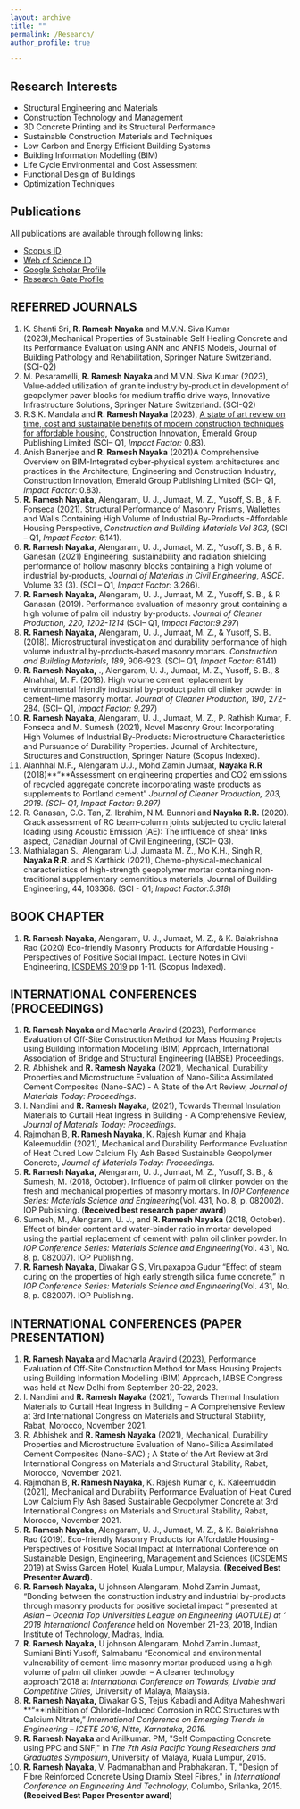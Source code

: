 ```yaml
---
layout: archive
title: ""
permalink: /Research/
author_profile: true

---
```



## Research Interests

- Structural Engineering and Materials 
- Construction Technology and Management 
- 3D Concrete Printing and its Structural Performance 
- Sustainable Construction Materials and Techniques
- Low Carbon and Energy Efficient Building Systems
- Building Information Modelling (BIM)
- Life Cycle Environmental and Cost Assessment 
- Functional Design of Buildings
- Optimization Techniques

## Publications

All publications are available through following links: 

- [Scopus ID](https://www.scopus.com/authid/detail.uri?authorId=57202254693) 
- [Web of Science ID](https://orcid.org/0000-0001-7563-986X) 
- [Google Scholar Profile](https://scholar.google.com/citations?view_op=list_works&hl=en&authuser=1&user=L8ydQosAAAAJ)
- [Research Gate Profile](https://www.researchgate.net/profile/Ramesh-Nayaka)

## REFERRED JOURNALS



1.  K. Shanti Sri, **R. Ramesh Nayaka** and M.V.N. Siva Kumar (2023),Mechanical Properties of Sustainable Self Healing Concrete and its Performance Evaluation using ANN and ANFIS Models, Journal of Building Pathology and Rehabilitation, Springer Nature Switzerland. (SCI-Q2)
2. M. Pesaramelli, **R. Ramesh Nayaka** and M.V.N. Siva Kumar (2023), Value‐added utilization of granite industry by‐product in development of geopolymer paver blocks for medium traffic drive ways, Innovative Infrastructure Solutions, Springer Nature Switzerland. (SCI-Q2)
3. R.S.K. Mandala and **R. Ramesh Nayaka** (2023), [A state of art review on time, cost and sustainable benefits of modern construction techniques for affordable housing](https://scholar.google.com/citations?view_op=view_citation&hl=en&user=L8ydQosAAAAJ&sortby=pubdate&citation_for_view=L8ydQosAAAAJ:UebtZRa9Y70C), Construction Innovation, Emerald Group Publishing Limited (SCI– Q1, *Impact Factor:* 0.83). 
4.  Anish Banerjee and **R. Ramesh Nayaka** (2021)A Comprehensive Overview on BIM-Integrated cyber-physical system architectures and practices in the Architecture, Engineering and Construction Industry, Construction Innovation, Emerald Group Publishing Limited (SCI– Q1, *Impact Factor:* 0.83).
5. **R. Ramesh Nayaka**, Alengaram, U. J., Jumaat, M. Z., Yusoff, S. B., & F. Fonseca (2021). Structural Performance of Masonry Prisms, Wallettes and Walls Containing High Volume of Industrial By-Products -Affordable Housing Perspective, *Construction and Building Materials Vol 303,* (SCI – Q1, *Impact Factor:* 6.141).
6.  **R. Ramesh Nayaka**, Alengaram, U. J., Jumaat, M. Z., Yusoff, S. B., & R. Ganesan (2021) Engineering, sustainability and radiation shielding performance of hollow masonry blocks containing a high volume of industrial by-products, *Journal of Materials in Civil Engineering*, *ASCE*. Volume 33 (3). (SCI – Q1, *Impact Factor:* 3.266).
7. **R. Ramesh Nayaka,** Alengaram, U. J., Jumaat, M. Z., Yusoff, S. B., & R Ganasan (2019). Performance evaluation of masonry grout containing a high volume of palm oil industry by-products. *Journal of Cleaner Production, 220, 1202-1214* (SCI– Q1, *Impact Factor:9.297*) 
8. **R. Ramesh Nayaka,** Alengaram, U. J., Jumaat, M. Z., & Yusoff, S. B. (2018). Microstructural investigation and durability performance of high volume industrial by-products-based masonry mortars. *Construction and Building Materials*, *189*, 906-923. (SCI– Q1, *Impact Factor:* 6.141) 
9. **R. Ramesh Nayaka,** ., Alengaram, U. J., Jumaat, M. Z., Yusoff, S. B., & Alnahhal, M. F. (2018). High volume cement replacement by environmental friendly industrial by-product palm oil clinker powder in cement–lime masonry mortar. *Journal of Cleaner Production*, *190*, 272-284. (SCI– Q1, *Impact Factor: 9.297*) 
10.  **R. Ramesh Nayaka**, Alengaram, U. J., Jumaat, M. Z., P. Rathish Kumar, F. Fonseca and M. Sumesh (2021), Novel Masonry Grout Incorporating High Volumes of Industrial By-Products: Microstructure Characteristics and Pursuance of Durability Properties. Journal of Architecture, Structures and Construction, Springer Nature (Scopus Indexed).
11. Alanhhal M.F.**,** Alengaram U.J., Mohd Zamin Jumaat, **Nayaka R.R** (2018)**“**Assessment on engineering properties and CO2 emissions of recycled aggregate concrete incorporating waste products as supplements to Portland cement” *Journal of Cleaner Production, 203, 2018. (SCI– Q1, Impact Factor: 9.297)* 
12. R. Ganasan, C.G. Tan, Z. Ibrahim, N.M. Bunnori and **Nayaka R.R.** (2020). Crack assessment of RC beam-column joints subjected to cyclic lateral loading using Acoustic Emission (AE): The influence of shear links aspect, Canadian Journal of Civil Engineering, (SCI– Q3).
13. Mathialagan S., Alengaram U.J, Jumaata M. Z., Mo K.H., Singh R, **Nayaka R.R**. and S Karthick (2021), Chemo-physical-mechanical characteristics of high-strength geopolymer mortar containing non-traditional supplementary cementitious materials, Journal of Building Engineering, 44, 103368. (SCI - Q1; *Impact Factor:5.318*)

## BOOK CHAPTER



1. **R. Ramesh Nayaka**, Alengaram, U. J., Jumaat, M. Z., & K. Balakrishna Rao (2020) Eco-friendly Masonry Products for Affordable Housing - Perspectives of Positive Social Impact. Lecture Notes in Civil Engineering, [ICSDEMS 2019](https://wsdc.nitw.ac.in/facultynew/facultyprofile/id/"https://link.springer.com/book/10.1007/978-981-15-3765-3") pp 1-11. (Scopus Indexed).

## INTERNATIONAL CONFERENCES (PROCEEDINGS)



1. **R. Ramesh Nayaka** and Macharla Aravind (2023), Performance Evaluation of Off-Site Construction Method for Mass Housing Projects using Building Information Modelling (BIM) Approach, International Association of Bridge and Structural Engineering (IABSE) Proceedings. 
2. R. Abhishek and **R. Ramesh Nayaka** (2021), Mechanical, Durability Properties and Microstructure Evaluation of Nano-Silica Assimilated Cement Composites (Nano-SAC) - A State of the Art Review, *Journal of Materials Today: Proceedings*.
3. I. Nandini and **R. Ramesh Nayaka**, (2021), Towards Thermal Insulation Materials to Curtail Heat Ingress in Building - A Comprehensive Review, *Journal of Materials Today: Proceedings.*
4. Rajmohan B, **R. Ramesh Nayaka**, K. Rajesh Kumar and Khaja Kaleemuddin (2021), Mechanical and Durability Performance Evaluation of Heat Cured Low Calcium Fly Ash Based Sustainable Geopolymer Concrete, *Journal of Materials Today: Proceedings*.
5. **R. Ramesh Nayaka,** Alengaram, U. J., Jumaat, M. Z., Yusoff, S. B., & Sumesh, M. (2018, October). Influence of palm oil clinker powder on the fresh and mechanical properties of masonry mortars. In *IOP Conference Series: Materials Science and Engineering*(Vol. 431, No. 8, p. 082002). IOP Publishing. (**Received best research paper award**)
6. Sumesh, M., Alengaram, U. J., and **R. Ramesh Nayaka** (2018, October). Effect of binder content and water-binder ratio in mortar developed using the partial replacement of cement with palm oil clinker powder. In *IOP Conference Series: Materials Science and Engineering*(Vol. 431, No. 8, p. 082007). IOP Publishing. 
7. **R. Ramesh Nayaka,** Diwakar G S, Virupaxappa Gudur “Effect of steam curing on the properties of high early strength silica fume concrete,” In *IOP Conference Series: Materials Science and Engineering*(Vol. 431, No. 8, p. 082007). IOP Publishing. 

## INTERNATIONAL CONFERENCES (PAPER PRESENTATION)



1. **R. Ramesh Nayaka** and Macharla Aravind (2023), Performance Evaluation of Off-Site Construction Method for Mass Housing Projects using Building Information Modelling (BIM) Approach, IABSE Congress was held at New Delhi from September 20-22, 2023. 
2. I. Nandini and **R. Ramesh Nayaka** (2021), Towards Thermal Insulation Materials to Curtail Heat Ingress in Building – A Comprehensive Review at 3rd International Congress on Materials and Structural Stability, Rabat, Morocco, November 2021. 
3. R. Abhishek and **R. Ramesh Nayaka** (2021), Mechanical, Durability Properties and Microstructure Evaluation of Nano-Silica Assimilated Cement Composites (Nano-SAC) ; A State of the Art Review at 3rd International Congress on Materials and Structural Stability, Rabat, Morocco, November 2021. 
4. Rajmohan B, **R. Ramesh Nayaka**, K. Rajesh Kumar c, K. Kaleemuddin (2021), Mechanical and Durability Performance Evaluation of Heat Cured Low Calcium Fly Ash Based Sustainable Geopolymer Concrete at 3rd International Congress on Materials and Structural Stability, Rabat, Morocco, November 2021.
5. **R. Ramesh Nayaka**, Alengaram, U. J., Jumaat, M. Z., & K. Balakrishna Rao (2019). Eco-friendly Masonry Products for Affordable Housing - Perspectives of Positive Social Impact at International Conference on Sustainable Design, Engineering, Management and Sciences (ICSDEMS 2019) at Swiss Garden Hotel, Kuala Lumpur, Malaysia. **(Received Best Presenter Award).**
6. **R. Ramesh Nayaka,** U johnson Alengaram, Mohd Zamin Jumaat, “Bonding between the construction industry and industrial by-products through masonry products for positive societal impact ” presented at *Asian – Oceania Top Universities League on Engineering (AOTULE) at ‘ 2018 International Conference* held on November 21-23, 2018, Indian Institute of Technology, Madras, India.
7. **R. Ramesh Nayaka,** U johnson Alengaram, Mohd Zamin Jumaat, Sumiani Binti Yusoff, Salmabanu “Economical and environmental vulnerability of cement-lime masonry mortar produced using a high volume of palm oil clinker powder – A cleaner technology approach”2018 at *International Conference on Towards, Livable and Competitive Cities,* University of Malaya, Malaysia.
8. **R. Ramesh Nayaka,** Diwakar G S, Tejus Kabadi and Aditya Maheshwari **“**Inhibition of Chloride-Induced Corrosion in RCC Structures with Calcium Nitrate,” *International Conference on Emerging Trends in Engineering –* *ICETE 2016, Nitte, Karnataka, 2016.*
9. **R. Ramesh Nayaka** and Anilkumar. PM, "Self Compacting Concrete using PPC and SNF," in *The 7th Asia Pacific Young Researchers and Graduates Symposium*, University of Malaya, Kuala Lumpur, 2015.
10. **R. Ramesh Nayaka**, V. Padmanabhan and Prabhakaran. T, "Design of Fibre Reinforced Concrete Using Dramix Steel Fibres," in *International Conference on Engineering And Technology*, Columbo, Srilanka, 2015. **(Received Best Paper Presenter award)**
